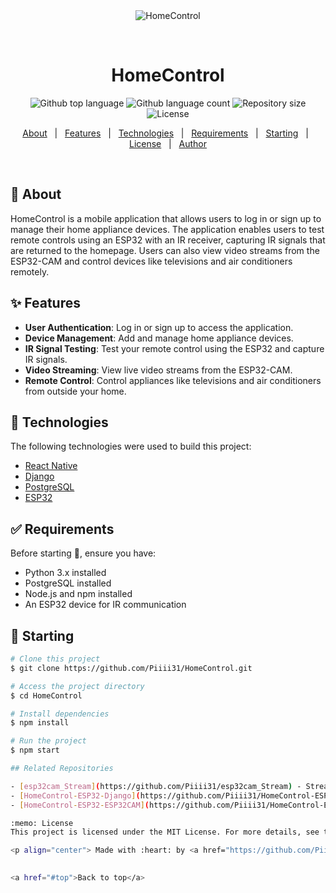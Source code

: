 <div align="center" id="top"> 
  <img src="./.github/app.gif" alt="HomeControl" />

  &#xa0;

  <!-- <a href="https://homecontrol.netlify.app">Demo</a> -->
</div>

<h1 align="center">HomeControl</h1>

<p align="center">
  <img alt="Github top language" src="https://img.shields.io/github/languages/top/{{YOUR_GITHUB_USERNAME}}/HomeControl?color=56BEB8">
  <img alt="Github language count" src="https://img.shields.io/github/languages/count/{{YOUR_GITHUB_USERNAME}}/HomeControl?color=56BEB8">
  <img alt="Repository size" src="https://img.shields.io/github/repo-size/{{YOUR_GITHUB_USERNAME}}/HomeControl?color=56BEB8">
  <img alt="License" src="https://img.shields.io/github/license/{{YOUR_GITHUB_USERNAME}}/HomeControl?color=56BEB8">
</p>

<p align="center">
  <a href="#dart-about">About</a> &#xa0; | &#xa0; 
  <a href="#sparkles-features">Features</a> &#xa0; | &#xa0;
  <a href="#rocket-technologies">Technologies</a> &#xa0; | &#xa0;
  <a href="#white_check_mark-requirements">Requirements</a> &#xa0; | &#xa0;
  <a href="#checkered_flag-starting">Starting</a> &#xa0; | &#xa0;
  <a href="#memo-license">License</a> &#xa0; | &#xa0;
  <a href="https://github.com/{{YOUR_GITHUB_USERNAME}}" target="_blank">Author</a>
</p>

<br>

## :dart: About ##

HomeControl is a mobile application that allows users to log in or sign up to manage their home appliance devices. The application enables users to test remote controls using an ESP32 with an IR receiver, capturing IR signals that are returned to the homepage. Users can also view video streams from the ESP32-CAM and control devices like televisions and air conditioners remotely.

## :sparkles: Features ##

- **User Authentication**: Log in or sign up to access the application.
- **Device Management**: Add and manage home appliance devices.
- **IR Signal Testing**: Test your remote control using the ESP32 and capture IR signals.
- **Video Streaming**: View live video streams from the ESP32-CAM.
- **Remote Control**: Control appliances like televisions and air conditioners from outside your home.

## :rocket: Technologies ##

The following technologies were used to build this project:

- [React Native](https://reactnative.dev/)
- [Django](https://www.djangoproject.com/)
- [PostgreSQL](https://www.postgresql.org/)
- [ESP32](https://www.esp32.com/)

## :white_check_mark: Requirements ##

Before starting :checkered_flag:, ensure you have:

- Python 3.x installed
- PostgreSQL installed
- Node.js and npm installed
- An ESP32 device for IR communication

## :checkered_flag: Starting ##

```bash
# Clone this project
$ git clone https://github.com/Piiii31/HomeControl.git

# Access the project directory
$ cd HomeControl

# Install dependencies
$ npm install

# Run the project
$ npm start

## Related Repositories

- [esp32cam_Stream](https://github.com/Piiii31/esp32cam_Stream) - Streaming frames from ESP32-CAM using Django.
- [HomeControl-ESP32-Django](https://github.com/Piiii31/HomeControl-ESP32-Django) - Django backend for storing IR signals from ESP32 devices.
- [HomeControl-ESP32-ESP32CAM](https://github.com/Piiii31/HomeControl-ESP32-ESP32CAM) - ESP32 implementation for receiving IR signals and sending them to ESP32-CAM.

:memo: License
This project is licensed under the MIT License. For more details, see the LICENSE file.

<p align="center"> Made with :heart: by <a href="https://github.com/Piiii31" target="_blank">Piiii31</a> </p>
 

<a href="#top">Back to top</a>




